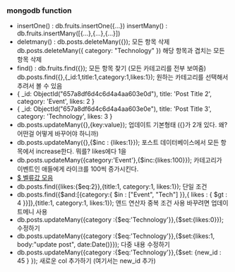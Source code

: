 ### mongodb function
- insertOne() : db.fruits.insertOne({...})
    insertMany() : db.fruits.insertMany([{...},{...},{...}])
- deletmany() : db.posts.deleteMany({}); 모든 항목 삭제
                db.posts.deleteMany({ category: "Technology" })  해당 항목과 겹치는 모든 항목 삭제
- find() : db.fruits.find({}); 모든 항목 찾기 (모든 카테고리를 전부 보여줌)
        db.posts.find({},{_id:1,title:1,category:1,likes:1});   원하는 카테고리를 선택해서 추려서 볼 수 있음
- {
  _id: ObjectId("657a8df6d4c6d4a4aa603e0d"),
  title: 'Post Title 2',
  category: 'Event',
  likes: 2
}
- {
  _id: ObjectId("657a8df6d4c6d4a4aa603e0e"),
  title: 'Post Title 3',
  category: 'Technology',
  likes: 3
}
- db.posts.updateMany({},{key:value}); 업데이트 기본형태 ({}가 2개 있다. 왜? 어떤걸 어떻게 바꾸어야 하니까)
- db.posts.updateMany({},{$inc : {likes:1}}); 포스트 데이터베이스에서 모든 항목에서 increase한다. 뭐를? likes에다 1을
- db.posts.updateMany({category:'Event'},{$inc:{likes:100}}); 카테고리가 이벤트인 애들에게 라이크를 100씩 증가시킨다.
- [$ 벨류값 모음](https://www.w3schools.com/mongodb/mongodb_query_operators.php)
- db.posts.find({likes:{$eq:2}},{title:1, category:1, likes:1}); 단일 조건
- db.posts.find({$and:[{category:{ $in : ["Event", "Tech"] }},{ likes : { $gt : 4 }}]},{title:1, category:1, likes:1}); 앤드 연산자 중복 조건 사용 바꾸려면 업데이트메니 사용
- db.posts.updateMany({category :{$eq:'Technology'}},{$set:{likes:0}}); 수정하기
- db.posts.updateMany({category :{$eq:'Technology'}},{$set:{likes:1, body:"update post", date:Date()}}); 다중 내용 수정하기
- db.posts.updateMany({category :{$eq:'Technology'}},{$set: {new_id : 45 } }); 새로운 col 추가하기 (여기서는 new_id 추가)